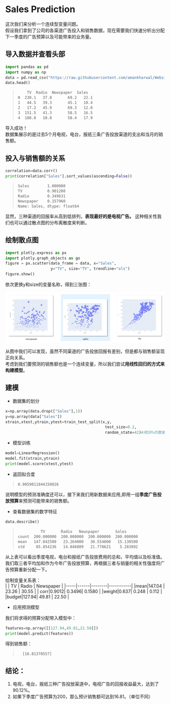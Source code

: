 # Sales Prediction
这次我们来分析一个连续型变量问题。   
假设我们拿到了公司的各渠道广告投入和销售数据，现在需要我们快速分析出分配下一季度的广告预算以及可能带来的业务量。
## 导入数据并查看头部
```python
import pandas as pd
import numpy as np
data = pd.read_csv("https://raw.githubusercontent.com/amankharwal/Website-data/master/advertising.csv")
data.head()
```
>         TV  Radio  Newspaper  Sales    
>     0  230.1   37.8       69.2   22.1    
>     1   44.5   39.3       45.1   10.4    
>     2   17.2   45.9       69.3   12.0    
>     3  151.5   41.3       58.5   16.5    
>     4  180.8   10.8       58.4   17.9

导入成功！   
数据集展示的是过去5个月电视，电台，报纸三条广告投放渠道的支出和当月的销售额。   
## 投入与销售额的关系

```python
correlation=data.corr()
print(correlation["Sales"].sort_values(ascending=False))
```
>     Sales        1.000000   
>     TV           0.901208   
>     Radio        0.349631   
>     Newspaper    0.157960   
>     Name: Sales, dtype: float64
显然，三种渠道的回报率从高到低排列，**表现最好的是电视广告。**
这种相关性我们也可以通过散点图的分布离散度来判断。
## 绘制散点图
```python
import plotly.express as px
import plotly.graph_objects as go
figure = px.scatter(data_frame = data, x="Sales",
                    y="TV", size="TV", trendline="ols")
figure.show()
```
依次更换y和size的变量名称，得到三张图：

![散点图](https://github.com/TGF-B/Sales-Prediction/blob/main/pics%20sum.PNG)

从图中我们可以发现，虽然不同渠道的广告投放回报有差别，但是都与销售额呈现正向关系。   
考虑到我们要预测的销售额也是一个连续变量，所以我们尝试**用线性回归的方式来构建模型**。
## 建模
- 数据集的划分
```python
x=np.array(data.drop(["Sales"],1))
y=np.array(data["Sales"])
xtrain,xtest,ytrain,ytest=train_test_split(x,y,
                                            test_size=0.2,
                                            random_state=42)#用20%的数据做测试集，random_state=42是业内惯例，因为据说数字42是一切问题的根本答案。。。
```
- 模型训练
```python
model=LinearRegression()
model.fit(xtrain,ytrain)
print(model.score(xtest,ytest)
```
- 返回拟合度
>     0.9059011844150826
说明模型的预测准确度还可以，接下来我们用新数据来应用,即用一组**季度广告投放预算**来预测可能带来的销售额。   

- 查看数据集的数字特征
```python
data.describe()
```
>               TV       Radio   Newspaper       Sales   
>     count  200.000000  200.000000  200.000000  200.000000    
>     mean   147.042500   23.264000   30.554000   15.130500    
>     std     85.854236   14.846809   21.778621    5.283892   
从上表可以看出季度电视，电台和报纸广告投放费用的总和，平均值以及标准值。
我们取三者平均加和作为今年广告投放预算，再根据三者与销量的相关性强度将广告预算重新分配一下。

绘制变量关系表：    
|     |  TV  |  Radio | Newspaper |
|-----|------|--------|-----------|
|mean|147.04 |  23.26 | 30.55     |
| corr|0.9012|  0.3496| 0.1580    |
|weight|0.637|  0.248 | 0.112     |
|budget|127.94| 49.81 | 22.50     |

- 应用预测模型    

我们将求得的预算分配带入模型中：
```python
features=np.array([[127.94,49.81,22.50]])
print(model.predict(features))
```
得到销售额：
>       [16.81370557]

## 结论： 
1. 电视，电台，报纸三种广告投放渠道中，电视广告的回报收益最大，达到了90.12%。
2. 如果下季度广告预算为200，那么预计销售额可达到16.81。（单位不同）
